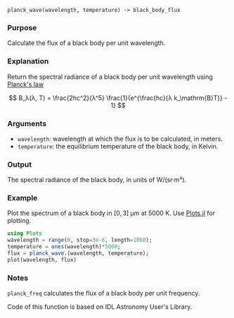 ```
planck_wave(wavelength, temperature) -> black_body_flux
```

### Purpose

Calculate the flux of a black body per unit wavelength.

### Explanation

Return the spectral radiance of a black body per unit wavelength using [Planck's law](https://en.wikipedia.org/wiki/Planck%27s_law)

$$
B_λ(λ, T) = \frac{2hc^2}{λ^5} \frac{1}{e^{\frac{hc}{λ k_\mathrm{B}T}} - 1}
$$

### Arguments

  * `wavelength`: wavelength at which the flux is to be calculated, in meters.
  * `temperature`: the equilibrium temperature of the black body, in Kelvin.

### Output

The spectral radiance of the black body, in units of W/(sr·m³).

### Example

Plot the spectrum of a black body in $[0, 3]$ µm at $5000$ K.  Use [Plots.jl](https://github.com/JuliaPlots/Plots.jl/) for plotting.

```julia
using Plots
wavelength = range(0, stop=3e-6, length=1000);
temperature = ones(wavelength)*5000;
flux = planck_wave.(wavelength, temperature);
plot(wavelength, flux)
```

### Notes

`planck_freq` calculates the flux of a black body per unit frequency.

Code of this function is based on IDL Astronomy User's Library.
